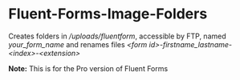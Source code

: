 # Fluent-Forms-Image-Folders
Creates folders in _/uploads/fluentform_, accessible by FTP,  named _your_form_name_ and renames files _&lt;form id>-firstname_lastname-&lt;index>-&lt;extension>_

**Note:** This is for the Pro version of Fluent Forms

